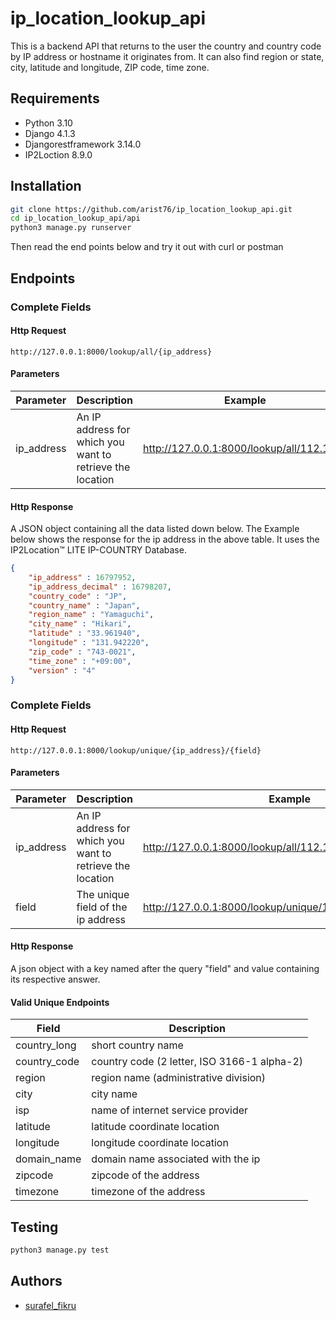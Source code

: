 # ip_location_lookup_api

This is a backend API that returns to the user the country and country code by IP address or hostname it originates from. It can also find region or state, city, latitude and longitude, ZIP code, time zone.

## Requirements

- Python 3.10
- Django 4.1.3
- Djangorestframework 3.14.0
- IP2Loction 8.9.0
## Installation

```bash
git clone https://github.com/arist76/ip_location_lookup_api.git
cd ip_location_lookup_api/api
python3 manage.py runserver
```

Then read the end points below and try it out with curl or postman

## Endpoints

### Complete Fields

#### Http Request

```
http://127.0.0.1:8000/lookup/all/{ip_address}
```

#### Parameters

| Parameter       | Description                                               | Example                                    |
| --------------- | ------------                                              | -------------------------------------------|
| ip_address      | An IP address for which you want to retrieve the location | http://127.0.0.1:8000/lookup/all/112.1.2.1 |

#### Http Response

A JSON object containing all the data listed down below. The Example below shows
the response for the ip address in the above table. It uses the IP2Location™ LITE IP-COUNTRY Database.

```json
{
    "ip_address" : 16797952,
    "ip_address_decimal" : 16798207,
    "country_code" : "JP",
    "country_name" : "Japan",
    "region_name" : "Yamaguchi",
    "city_name" : "Hikari",
    "latitude" : "33.961940",
    "longitude" : "131.942220",
    "zip_code" : "743-0021",
    "time_zone" : "+09:00",
    "version" : "4"
}
```
### Complete Fields

#### Http Request

```
http://127.0.0.1:8000/lookup/unique/{ip_address}/{field}
```

#### Parameters

| Parameter       | Description                                               | Example                                                    |
| --------------- | ------------                                              | -----------------------------------------------------------|
| ip_address      | An IP address for which you want to retrieve the location | http://127.0.0.1:8000/lookup/all/112.1.2.1                 |
| field           | The unique field of the ip address                        | http://127.0.0.1:8000/lookup/unique/112.1.2.1/country_code |

#### Http Response

A json object with a key named after the query "field" and value containing its respective
answer.

#### Valid Unique Endpoints

| Field           | Description                                 |
| --------------- | --------------------------------------------|
| country_long    | short country name                          |
| country_code    | country code (2 letter, ISO 3166-1 alpha-2) |
| region          | region name (administrative division)       |
| city            | city name                                   |
| isp             | name of internet service provider           |
| latitude        | latitude coordinate location                |
| longitude       | longitude coordinate location               |
| domain_name     | domain name associated with the ip          |
| zipcode         | zipcode of the address                      |
| timezone        | timezone of the address                     |

## Testing

```bash
python3 manage.py test
```

## Authors

- [surafel_fikru](https://www.github.com/arist76)

